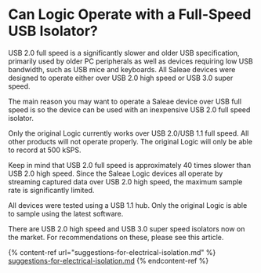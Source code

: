 # Can Logic Operate with a Full-Speed USB Isolator?

USB 2.0 full speed is a significantly slower and older USB specification, primarily used by older PC peripherals as well as devices requiring low USB bandwidth, such as USB mice and keyboards. All Saleae devices were designed to operate either over USB 2.0 high speed or USB 3.0 super speed.

The main reason you may want to operate a Saleae device over USB full speed is so the device can be used with an inexpensive USB 2.0 full speed isolator.

Only the original Logic currently works over USB 2.0/USB 1.1 full speed. All other products will not operate properly. The original Logic will only be able to record at 500 kSPS.

Keep in mind that USB 2.0 full speed is approximately 40 times slower than USB 2.0 high speed. Since the Saleae Logic devices all operate by streaming captured data over USB 2.0 high speed, the maximum sample rate is significantly limited.

All devices were tested using a USB 1.1 hub. Only the original Logic is able to sample using the latest software.

There are USB 2.0 high speed and USB 3.0 super speed isolators now on the market. For recommendations on these, please see this article.

{% content-ref url="suggestions-for-electrical-isolation.md" %}
[suggestions-for-electrical-isolation.md](suggestions-for-electrical-isolation.md)
{% endcontent-ref %}



